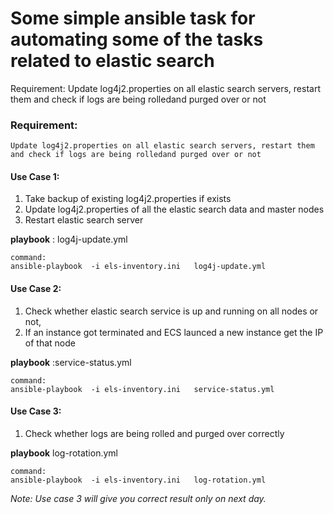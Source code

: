 # Some simple ansible task for automating some of the tasks related to elastic search 

Requirement: 
    Update log4j2.properties on all elastic search servers, restart them and check if logs are being rolledand purged over or not
	
	
### Requirement: 
    Update log4j2.properties on all elastic search servers, restart them and check if logs are being rolledand purged over or not
	
	
#### Use Case 1: 
1. Take backup of existing log4j2.properties  if exists
1. Update log4j2.properties of all the elastic search data and master nodes
1. Restart elastic search  server
   
**playbook** : log4j-update.yml 

```
command:
ansible-playbook  -i els-inventory.ini   log4j-update.yml 
```
   
#### Use Case  2: 
1. Check whether elastic search service is up and running on all nodes or not,
1. If an instance got terminated and ECS launced a new instance get the IP of that node
   
**playbook** :service-status.yml 
	  
```
command:
ansible-playbook  -i els-inventory.ini   service-status.yml
```

#### Use Case 3:
1. Check whether logs are being rolled and purged over correctly 
  
  
**playbook** log-rotation.yml

```	  
command:
ansible-playbook  -i els-inventory.ini   log-rotation.yml
```

_Note: Use case 3 will give you correct result only on next day._
  
  
  
